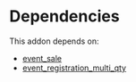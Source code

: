 # Dependencies

This addon depends on:

- [event_sale](https://github.com/bringout/oca-ocb-sale/tree/cfc4dbeb59ab3594bd1aa8f3bb16a1ee00557b4d/odoo-bringout-oca-ocb-event_sale)
- [event_registration_multi_qty](https://github.com/bringout/oca-mrp)
